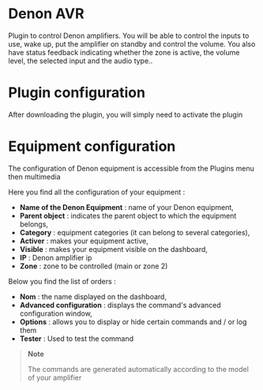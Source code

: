 # Denon AVR

Plugin to control Denon amplifiers. You will be able to control the inputs to use, wake up, put the amplifier on standby and control the volume. You also have status feedback indicating whether the zone is active, the volume level, the selected input and the audio type..

# Plugin configuration

After downloading the plugin, you will simply need to activate the plugin

# Equipment configuration

The configuration of Denon equipment is accessible from the Plugins menu then multimedia

Here you find all the configuration of your equipment :

-   **Name of the Denon Equipment** : name of your Denon equipment,
-   **Parent object** : indicates the parent object to which the equipment belongs,
-   **Category** : equipment categories (it can belong to several categories),
-   **Activer** : makes your equipment active,
-   **Visible** : makes your equipment visible on the dashboard,
-   **IP** : Denon amplifier ip
-   **Zone** : zone to be controlled (main or zone 2)

Below you find the list of orders :

-   **Nom** : the name displayed on the dashboard,
-   **Advanced configuration** : displays the command's advanced configuration window,
-   **Options** : allows you to display or hide certain commands and / or log them
-   **Tester** : Used to test the command

> **Note**
>
> The commands are generated automatically according to the model of your amplifier
